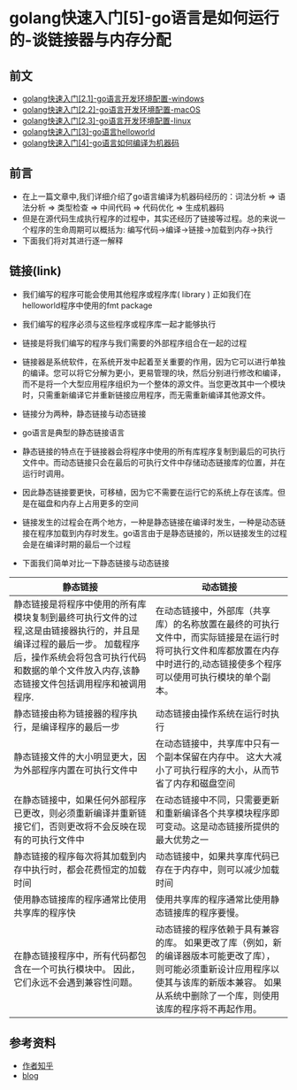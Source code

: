 # golang快速入门[5]-go语言是如何运行的-谈链接器与内存分配

## 前文
* [golang快速入门[2.1]-go语言开发环境配置-windows](https://zhuanlan.zhihu.com/p/105462515)
* [golang快速入门[2.2]-go语言开发环境配置-macOS](https://zhuanlan.zhihu.com/p/105551487)
* [golang快速入门[2.3]-go语言开发环境配置-linux](https://zhuanlan.zhihu.com/p/105556890)
* [golang快速入门[3]-go语言helloworld](https://zhuanlan.zhihu.com/p/105776462)
* [golang快速入门[4]-go语言如何编译为机器码](https://zhuanlan.zhihu.com/p/106128892)

## 前言
* 在上一篇文章中,我们详细介绍了go语言编译为机器码经历的：词法分析 => 语法分析 => 类型检查 =>  中间代码 => 代码优化 => 生成机器码
* 但是在源代码生成执行程序的过程中，其实还经历了链接等过程。总的来说一个程序的生命周期可以概括为: 编写代码->编译->链接->加载到内存->执行
* 下面我们将对其进行逐一解释


## 链接(link)
* 我们编写的程序可能会使用其他程序或程序库( library ) 正如我们在helloworld程序中使用的fmt package
* 我们编写的程序必须与这些程序或程序库一起才能够执行
* 链接是将我们编写的程序与我们需要的外部程序组合在一起的过程
* 链接器是系统软件，在系统开发中起着至关重要的作用，因为它可以进行单独的编译。您可以将它分解为更小，更易管理的块，然后分别进行修改和编译，而不是将一个大型应用程序组织为一个整体的源文件。当您更改其中一个模块时，只需重新编译它并重新链接应用程序，而无需重新编译其他源文件。
* 链接分为两种，静态链接与动态链接
* go语言是典型的静态链接语言
* 静态链接的特点在于链接器会将程序中使用的所有库程序复制到最后的可执行文件中。而动态链接只会在最后的可执行文件中存储动态链接库的位置，并在运行时调用。
* 因此静态链接要更快，可移植，因为它不需要在运行它的系统上存在该库。但是在磁盘和内存上占用更多的空间
* 链接发生的过程会在两个地方，一种是静态链接在编译时发生，一种是动态链接在程序加载到内存时发生。go语言由于是静态链接的，所以链接发生的过程会是在编译时期的最后一个过程

* 下面我们简单对比一下静态链接与动态链接

| 静态链接 | 动态链接 |
|--------------------------------------------------------------------------------------------------------------------------------------------------------------------------------------------------------------------|----------------------------------------------------------------------------------------------------------------------------------------------------------------------------------------------------|
| 静态链接是将程序中使用的所有库模块复制到最终可执行文件的过程,这是由链接器执行的，并且是编译过程的最后一步。 加载程序后，操作系统会将包含可执行代码和数据的单个文件放入内存,该静态链接文件包括调用程序和被调用程序. | 在动态链接中，外部库（共享库）的名称放置在最终的可执行文件中，而实际链接是在运行时将可执行文件和库都放置在内存中时进行的,动态链接使多个程序可以使用可执行模块的单个副本。 |
| 静态链接由称为链接器的程序执行，是编译程序的最后一步 | 动态链接由操作系统在运行时执行 |
| 静态链接文件的大小明显更大，因为外部程序内置在可执行文件中 | 在动态链接中，共享库中只有一个副本保留在内存中。 这大大减小了可执行程序的大小，从而节省了内存和磁盘空间 |
| 在静态链接中，如果任何外部程序已更改，则必须重新编译并重新链接它们，否则更改将不会反映在现有的可执行文件中 | 在动态链接中不同，只需要更新和重新编译各个共享模块程序即可变动。这是动态链接所提供的最大优势之一 |
| 静态链接的程序每次将其加载到内存中执行时，都会花费恒定的加载时间 | 动态链接中，如果共享库代码已存在于内存中，则可以减少加载时间 |
| 使用静态链接库的程序通常比使用共享库的程序快 | 使用共享库的程序通常比使用静态链接库的程序要慢。 |
| 在静态链接程序中，所有代码都包含在一个可执行模块中。 因此，它们永远不会遇到兼容性问题。 | 动态链接的程序依赖于具有兼容的库。 如果更改了库（例如，新的编译器版本可能更改了库），则可能必须重新设计应用程序以使其与该库的新版本兼容。 如果从系统中删除了一个库，则使用该库的程序将不再起作用。 |


## 参考资料
* [作者知乎](https://www.zhihu.com/people/ke-ai-de-xiao-tu-ji-71)
* [blog](https://dreamerjonson.com/)